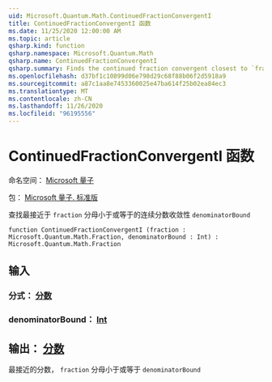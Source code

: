 ```yaml
---
uid: Microsoft.Quantum.Math.ContinuedFractionConvergentI
title: ContinuedFractionConvergentI 函数
ms.date: 11/25/2020 12:00:00 AM
ms.topic: article
qsharp.kind: function
qsharp.namespace: Microsoft.Quantum.Math
qsharp.name: ContinuedFractionConvergentI
qsharp.summary: Finds the continued fraction convergent closest to `fraction` with the denominator less or equal to `denominatorBound`
ms.openlocfilehash: d37bf1c10899d06e798d29c68f88b06f2d5918a9
ms.sourcegitcommit: a87c1aa8e7453360025e47ba614f25b02ea84ec3
ms.translationtype: MT
ms.contentlocale: zh-CN
ms.lasthandoff: 11/26/2020
ms.locfileid: "96195556"
---
```

# <a name="continuedfractionconvergenti-function"></a>ContinuedFractionConvergentI 函数

命名空间： [Microsoft 量子](xref:Microsoft.Quantum.Math)

包： [Microsoft 量子. 标准版](https://nuget.org/packages/Microsoft.Quantum.Standard)


查找最接近于 `fraction` 分母小于或等于的连续分数收敛性 `denominatorBound`

```qsharp
function ContinuedFractionConvergentI (fraction : Microsoft.Quantum.Math.Fraction, denominatorBound : Int) : Microsoft.Quantum.Math.Fraction
```


## <a name="input"></a>输入

### <a name="fraction--fraction"></a>分式： [分数](xref:Microsoft.Quantum.Math.Fraction)




### <a name="denominatorbound--int"></a>denominatorBound： [Int](xref:microsoft.quantum.lang-ref.int)





## <a name="output--fraction"></a>输出： [分数](xref:Microsoft.Quantum.Math.Fraction)

最接近的分数， `fraction` 分母小于或等于 `denominatorBound`